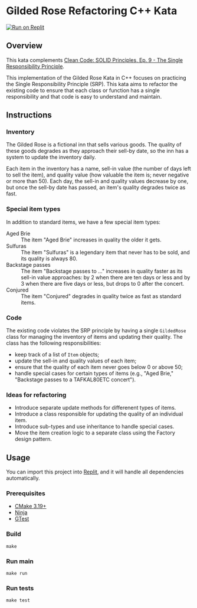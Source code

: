 # Gilded Rose Refactoring C++ Kata

[![Run on Replit](https://replit.com/badge/github/Coding-Cuddles/gilded-rose-refactoring-cpp-kata)](https://replit.com/new/github/Coding-Cuddles/gilded-rose-refactoring-cpp-kata)

## Overview

This kata complements [Clean Code: SOLID Principles, Ep. 9 - The Single Responsibility Principle](https://cleancoders.com/episode/clean-code-episode-9).

This implementation of the Gilded Rose Kata in C++ focuses on practicing the
Single Responsibility Principle (SRP). This kata aims to refactor the existing
code to ensure that each class or function has a single responsibility and that
code is easy to understand and maintain.

## Instructions

### Inventory

The Gilded Rose is a fictional inn that sells various goods. The quality of
these goods degrades as they approach their sell-by date, so the inn has a
system to update the inventory daily.

Each item in the inventory has a name, sell-in value (the number of days left
to sell the item), and quality value (how valuable the item is; never negative
or more than 50). Each day, the sell-in and quality values decrease by one, but
once the sell-by date has passed, an item's quality degrades twice as fast.

### Special item types

In addition to standard items, we have a few special item types:

<dl>
  <dt>Aged Brie</dt>
  <dd>The item "Aged Brie" increases in quality the older it gets.</dd>

  <dt>Sulfuras</dt>
  <dd>The item "Sulfuras" is a legendary item that never has to be sold, and
  its quality is always 80.</dd>

  <dt>Backstage passes</dt>
  <dd>The item "Backstage passes to ..." increases in quality faster as its
  sell-in value approaches: by 2 when there are ten days or less and by 3 when
  there are five days or less, but drops to 0 after the concert.</dd>

  <dt>Conjured</dt>
  <dd>The item "Conjured" degrades in quality twice as fast as standard
  items.</dd>
</dl>

### Code

The existing code violates the SRP principle by having a single `GildedRose`
class for managing the inventory of items and updating their quality. The class
has the following responsibilities:

  * keep track of a list of `Item` objects;
  * update the sell-in and quality values of each item;
  * ensure that the quality of each item never goes below 0 or above 50;
  * handle special cases for certain types of items (e.g., "Aged Brie,"
    "Backstage passes to a TAFKAL80ETC concert").

### Ideas for refactoring

* Introduce separate update methods for differenent types of items.
* Introduce a class responsible for updating the quality of an individual item.
* Introduce sub-types and use inheritance to handle special cases.
* Move the item creation logic to a separate class using the Factory design
  pattern.

## Usage

You can import this project into [Replit](https://replit.com), and it will
handle all dependencies automatically.

### Prerequisites

* [CMake 3.19+](https://cmake.org)
* [Ninja](https://ninja-build.org)
* [GTest](https://github.com/google/googletest)

### Build

```console
make
```

### Run main

```console
make run
```

### Run tests

```console
make test
```
